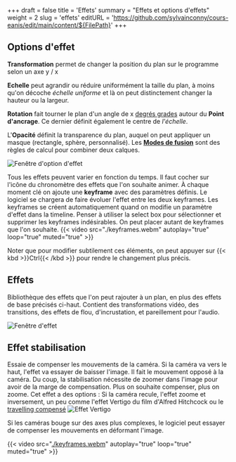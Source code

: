 +++
draft = false
title = 'Effets'
summary = "Effets et options d'effets"
weight = 2
slug = 'effets'
editURL = 'https://github.com/sylvainconny/cours-eanis/edit/main/content/${FilePath}'
+++

## Options d'effet
**Transformation** permet de changer la position du plan sur le programme selon un axe y / x

**Echelle** peut agrandir ou réduire uniformément la taille du plan, à moins qu'on décoche *échelle uniforme* et là on peut distinctement changer la hauteur ou la largeur.

**Rotation** fait tourner le plan d'un angle de x [degrés grades](https://fr.wikipedia.org/wiki/Grade_(angle)) autour du **Point d'ancrage**. Ce dernier définit également le centre de *l'échelle*.

L'**Opacité** définit la transparence du plan, auquel on peut appliquer un masque (rectangle, sphère, personnalisé).
Les **[Modes de fusion](https://fr.wikipedia.org/wiki/Mode_de_fusion)** sont des règles de calcul pour combiner deux calques.

![Fenêtre d'option d'effet](./fenetre-options-effets.png)

Tous les effets peuvent varier en fonction du temps. Il faut cocher sur l'icône du chronomètre des effets que l'on souhaite animer.
À chaque moment clé on ajoute une **keyframe** avec des paramètres définis. Le logiciel se chargera de faire évoluer l'effet entre les deux keyframes.
Les keyframes se créent automatiquement quand on modifie un paramètre d'effet dans la timeline. Penser à utiliser la select box pour sélectionner et supprimer les keyframes indésirables. On peut placer autant de keyframes que l'on souhaite.
{{< video src="./keyframes.webm" autoplay="true" loop="true" muted="true" >}}

Noter que pour modifier subtilement ces éléments, on peut appuyer sur {{< kbd >}}Ctrl{{< /kbd >}} pour rendre le changement plus précis.

## Effets

Bibliothèque des effets que l'on peut rajouter à un plan, en plus des effets de base précisés ci-haut. Contient des transformations vidéo, des transitions, des effets de flou, d'incrustation, et pareillement pour l'audio.

![Fenêtre d'effet](./fenetre-effets.png)

## Effet stabilisation
Essaie de compenser les mouvements de la caméra. Si la caméra va vers le haut, l'effet va essayer de baisser l'image. Il fait le mouvement opposé à la caméra. Du coup, la stabilisation nécessite de zoomer dans l'image pour avoir de la marge de compensation. Plus on souhaite compenser, plus on zoome.
Cet effet a des options :
Si la caméra recule, l'effet zoome et inversement, un peu comme l'effet Vertigo du film d'Alfred Hitchcock ou le [travelling compensé](https://fr.wikipedia.org/wiki/Travelling_contrari%C3%A9)
![Effet Vertigo](https://upload.wikimedia.org/wikipedia/commons/9/9e/Alfred_Hitchcock%27s_Vertigo_trailer_-_Vertigo%27s_Effect.png)

Si les caméras bouge sur des axes plus complexes, le logiciel peut essayer de compenser les mouvements en déformant l'image.

{{< video src="[./keyframes.webm](https://upload.wikimedia.org/wikipedia/commons/d/d7/Video_image_stabilization.ogv)" autoplay="true" loop="true" muted="true" >}}

